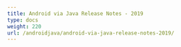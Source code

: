 ```yaml
---
title: Android via Java Release Notes - 2019
type: docs
weight: 220
url: /androidjava/android-via-java-release-notes-2019/
---
```



